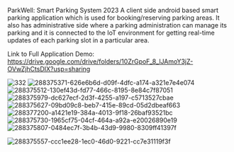ParkWell: Smart Parking System 2023
A client side android based smart parking application which is used for booking/reserving parking areas. It also has administrative side where a parking administration can manage its parking and it is connected to the IoT environment for getting real-time updates of each parking slot in a particular area.

Link to Full Application Demo: https://drive.google.com/drive/folders/10ZrGpoF_8_lJAmoY3jZ-OVwZjhCtsDIX?usp=sharing

![332](https://github.com/YounisAyoubParray/ParkWell-SmartParkingSystem/assets/79849417/842ac418-c323-4c42-a2ec-eaf62402c4eb)
![288375371-626e6b6d-d09f-4dfc-a174-a321e7e4e074](https://github.com/YounisAyoubParray/ParkWell-SmartParkingSystem/assets/79849417/4f06e5fa-e0c3-4091-a304-088543c09b73)
![288375512-130ef43d-fd77-466c-8195-8e84c7f87051](https://github.com/YounisAyoubParray/ParkWell-SmartParkingSystem/assets/79849417/92eaec8e-8415-4b4e-a571-2cc9d619801b)
![288375979-dc627ecf-2d3f-4255-a197-c5713527cbae](https://github.com/YounisAyoubParray/ParkWell-SmartParkingSystem/assets/79849417/738133c2-9df2-4fa6-8fd6-e98c93838ecd)
![288375627-09bd09c8-beb7-415e-89cd-05d2dbeaf663](https://github.com/YounisAyoubParray/ParkWell-SmartParkingSystem/assets/79849417/8b8735d5-f382-49a6-8478-d8fdc5d9538c)
![288377200-a1421e19-384a-4013-9f18-26baf93521bc](https://github.com/YounisAyoubParray/ParkWell-SmartParkingSystem/assets/79849417/7a27ec79-d8d8-41bd-af1b-89d93e97fa15)
![288375730-1965cf75-04cf-464a-a92a-e20026890e19](https://github.com/YounisAyoubParray/ParkWell-SmartParkingSystem/assets/79849417/6964d764-9d90-4d27-96ef-e50293ec1f6b)
![288375807-0484ec7f-3b4b-43d9-9980-8309ff41397f](https://github.com/YounisAyoubParray/ParkWell-SmartParkingSystem/assets/79849417/00b92ade-2848-46db-8d65-078844abf838)

![288375557-ccc1ee28-1ec0-46d0-9221-cc7e31119f3f](https://github.com/YounisAyoubParray/ParkWell-SmartParkingSystem/assets/79849417/9eb5d60f-0a27-4e47-b3bd-d7e35ea4defe)
